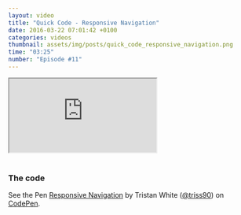 ```yaml
---
layout: video
title: "Quick Code - Responsive Navigation"
date: 2016-03-22 07:01:42 +0100
categories: videos
thumbnail: assets/img/posts/quick_code_responsive_navigation.png
time: "03:25"
number: "Episode #11"
---
```


<div class="responsive-video">
   <iframe src="https://www.youtube.com/embed/d0rae0T5kXU"></iframe>
</div>

<br>

### The code

<p data-height="630" data-theme-id="16012" data-slug-hash="VebpWG" data-default-tab="result" data-user="triss90" class="codepen">See the Pen <a href="http://codepen.io/triss90/pen/VebpWG/">Responsive Navigation</a> by Tristan  White (<a href="http://codepen.io/triss90">@triss90</a>) on <a href="http://codepen.io">CodePen</a>.</p>
<script async src="//assets.codepen.io/assets/embed/ei.js"></script>
